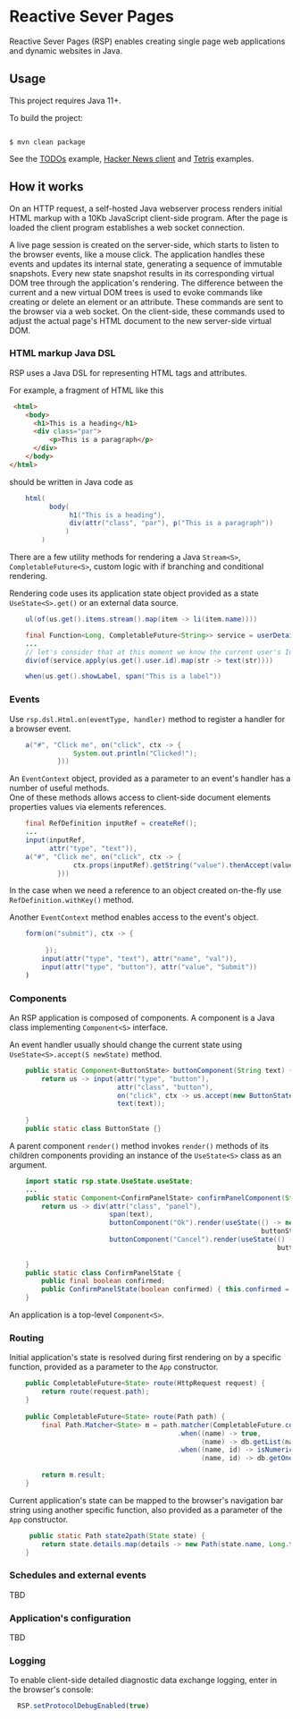 # Reactive Sever Pages

Reactive Sever Pages (RSP) enables creating single page web applications and dynamic websites in Java.

## Usage

This project requires Java 11+. 

To build the project:

```shell script

$ mvn clean package

```

See the [TODOs](https://github.com/vadimv/reactive-server-pages/blob/master/src/main/java/rsp/examples/todos/JettyTodos.java) example,
[Hacker News client](https://github.com/vadimv/reactive-server-pages/blob/master/src/main/java/rsp/examples/hnapi/JettyHn.java)
and [Tetris](https://github.com/vadimv/reactive-server-pages/blob/master/src/main/java/rsp/examples/tetris/Tetris.java) examples.

## How it works

On an HTTP request, a self-hosted Java webserver process renders initial HTML markup with a 10Kb JavaScript client-side program. 
After the page is loaded the client program establishes a web socket connection. 

A live page session is created on the server-side, which starts to listen to the browser events, like a mouse click. 
The application handles these events and updates its internal state, generating a sequence of immutable snapshots. 
Every new state snapshot results in its corresponding virtual DOM tree through the application's rendering. 
The difference between the current and a new virtual DOM trees is used to evoke commands like creating or delete an element
or an attribute. These commands are sent to the browser via a web socket.
On the client-side, these commands used to adjust the actual page's HTML document to the new server-side virtual DOM.


### HTML markup Java DSL

RSP uses a Java DSL for representing HTML tags and attributes.

For example, a fragment of HTML like this

```html
 <html>    
    <body>
      <h1>This is a heading</h1>
      <div class="par">
          <p>This is a paragraph</p>
      </div>
    </body>
</html> 
```

should be written in Java code as

```java
    html(
          body(
               h1("This is a heading"),
               div(attr("class", "par"), p("This is a paragraph"))
              ) 
        )
```

There are a few utility methods for rendering a Java ``Stream<S>``, ``CompletableFuture<S>``, custom logic with if branching
and conditional rendering.

Rendering code uses its application state object provided as a state ``UseState<S>.get()`` or an external data source. 

```java
    ul(of(us.get().items.stream().map(item -> li(item.name))))
```

```java
    final Function<Long, CompletableFuture<String>> service = userDetailsService(); 
    ...
    // let's consider that at this moment we know the current user's Id
    div(of(service.apply(us.get().user.id).map(str -> text(str))))
```

```java
    when(us.get().showLabel, span("This is a label"))
```

  
### Events

Use ``rsp.dsl.Html.on(eventType, handler)`` method to register a handler for a browser event.

```java
    a("#", "Click me", on("click", ctx -> {
                System.out.println("Clicked!");    
            }))
```
An ``EventContext`` object, provided as a parameter to an event's handler has a number of useful methods.  
One of these methods allows access to client-side document elements properties values via elements references.

```java
    final RefDefinition inputRef = createRef();
    ...
    input(inputRef,
          attr("type", "text")),
    a("#", "Click me", on("click", ctx -> {
                ctx.props(inputRef).getString("value").thenAccept(value -> System.out.println("Input's value: " + value));     
            }))
```

In the case when we need a reference to an object created on-the-fly use ``RefDefinition.withKey()`` method.
  
Another ``EventContext`` method enables access to the event's object.

```java
    form(on("submit"), ctx -> {
            
         });
        input(attr("type", "text"), attr("name", "val")),
        input(attr("type", "button"), attr("value", "Submit"))
    )   
```


### Components

An RSP application is composed of components. A component is a Java class implementing ``Component<S>`` interface.

An event handler usually should change the current state using ``UseState<S>.accept(S newState)`` method.

```java
    public static Component<ButtonState> buttonComponent(String text) {
        return us -> input(attr("type", "button"),
                           attr("class", "button"),     
                           on("click", ctx -> us.accept(new ButtonState())),
                           text(text));
        
    }
    public static class ButtonState {}
```

A parent component ``render()`` method invokes ``render()`` methods of its children components
providing an instance of the ``UseState<S>`` class as an argument. 

```java
    import static rsp.state.UseState.useState;
    ...
    public static Component<ConfirmPanelState> confirmPanelComponent(String text) {
        return us -> div(attr("class", "panel"),
                         span(text),
                         buttonComponent("Ok").render(useState(() -> new ButtonState(), 
                                                               buttonState -> us.accept(new ConfimPanelState(true)))),
                         buttonComponent("Cancel").render(useState(() -> new ButtonState(), 
                                                                   buttonState -> us.accept(new ConfimPanelState(false))));
        
    }
    public static class ConfirmPanelState {
        public final boolean confirmed;
        public ConfirmPanelState(boolean confirmed) { this.confirmed = confirmed; }
    }
```
An application is a top-level ``Component<S>``.

### Routing

Initial application's state is resolved during first rendering on by a specific function,
 provided as a parameter to the ``App`` constructor.

```java
    public CompletableFuture<State> route(HttpRequest request) {
        return route(request.path);
    }
    
    public CompletableFuture<State> route(Path path) {
        final Path.Matcher<State> m = path.matcher(CompletableFuture.completedFuture(error())) // a default match
                                          .when((name) -> true,
                                                (name) -> db.getList(name).map(list -> State.of(list)))
                                          .when((name, id) -> isNumeric(id),
                                                (name, id) -> db.getOne(Long.parse(id)).map(instance -> State.of(instance)));
        
        return m.result;
    }
```


Current application's state can be mapped to the browser's navigation bar string using another specific function,
also provided as a parameter of the ``App`` constructor.
 
```java
     public static Path state2path(State state) {
        return state.details.map(details -> new Path(state.name, Long.toString(details.id))).or(new Path(state.name));
    }
```

### Schedules and external events

TBD

### Application's configuration

TBD


### Logging
To enable client-side detailed diagnostic data exchange logging, enter in the browser's console:

```javascript
  RSP.setProtocolDebugEnabled(true)
```




   